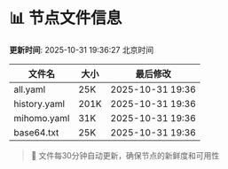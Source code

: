 # 📊 节点文件信息

**更新时间**: 2025-10-31 19:36:27 北京时间

| 文件名 | 大小 | 最后修改 |
|--------|------|----------|
| all.yaml | 25K | 2025-10-31 19:36 |
| history.yaml | 201K | 2025-10-31 19:36 |
| mihomo.yaml | 31K | 2025-10-31 19:36 |
| base64.txt | 25K | 2025-10-31 19:36 |

> 🔄 文件每30分钟自动更新，确保节点的新鲜度和可用性
